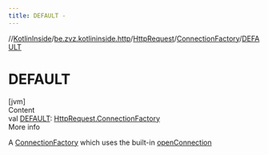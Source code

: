 ```yaml
---
title: DEFAULT -
---
```

//[KotlinInside](../../../index.md)/[be.zvz.kotlininside.http](../../index.md)/[HttpRequest](../index.md)/[ConnectionFactory](index.md)/[DEFAULT](-d-e-f-a-u-l-t.md)



# DEFAULT  
[jvm]  
Content  
val [DEFAULT](-d-e-f-a-u-l-t.md): [HttpRequest.ConnectionFactory](index.md)  
More info  


A [ConnectionFactory](index.md) which uses the built-in [openConnection](https://docs.oracle.com/javase/7/docs/api/java/net/URL.html#openConnection())

  



